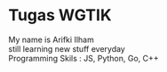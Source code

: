 # Tugas WGTIK
My name is Arifki Ilham<br />
still learning new stuff everyday<br />
Programming Skils : JS, Python, Go, C++